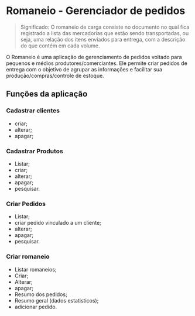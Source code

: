# Romaneio - Gerenciador de pedidos


>Significado: O romaneio de carga consiste no documento no qual fica registrado a lista das mercadorias que estão sendo transportadas, ou seja, uma relação dos itens enviados para entrega, com a descrição do que contém em cada volume.

O Romaneio é uma aplicação de gerenciamento de pedidos voltado para pequenos e médios produtores/comerciantes. Ele permite criar pedidos de entrega com o objetivo de agrupar as informações e facilitar sua produção/compras/controle de estoque.

## Funções da aplicação

### Cadastrar clientes
- criar;
- alterar;
- apagar;

### Cadastrar Produtos
- Listar;
- criar;
- alterar;
- apagar;
- pesquisar.

### Criar Pedidos
- Listar;
- criar pedido vinculado a um cliente;
- alterar;
- apagar;
- pesquisar.

### Criar romaneio
- Listar romaneios;
- Criar;
- Alterar;
- apagar;
- Resumo dos pedidos;
- Resumo geral (dados estatisticos);
- adicionar pedido.

